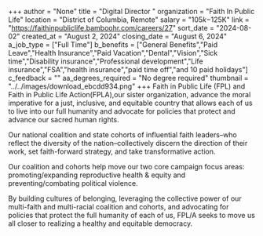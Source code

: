 +++
author = "None"
title = "Digital Director "
organization = "Faith In Public Life"
location = "District of Columbia, Remote"
salary = "$105k-$125K"
link = "https://faithinpubliclife.bamboohr.com/careers/27"
sort_date = "2024-08-02"
created_at = "August 2, 2024"
closing_date = "August 6, 2024"
a_job_type = ["Full Time"]
b_benefits = ["General Benefits","Paid Leave","Health Insurance","Paid Vacation","Dental","Vision","Sick time","Disability insurance","Professional development","Life insurance","FSA","health insurance","paid time off","and 10 paid holidays"]
c_feedback = ""
aa_degrees_required = "No degree required"
thumbnail = "../../images/download_ebcdd934.png"
+++
Faith in Public Life (FPL) and Faith in Public Life Action(FPLA),our sister organization, advance the moral imperative for a just, inclusive, and equitable country that allows each of us to live into our full humanity and advocate for policies that protect and advance our sacred human rights.

Our national coalition and state cohorts of influential faith leaders–who reflect the diversity of the nation–collectively discern the direction of their work, set faith-forward strategy, and take transformative action.

Our coalition and cohorts help move our two core campaign focus areas: promoting/expanding reproductive health & equity and preventing/combating political violence.

By building cultures of belonging, leveraging the collective power of our multi-faith and multi-racial coalition and cohorts, and advocating for policies that protect the full humanity of each of us, FPL/A seeks to move us all closer to realizing a healthy and equitable democracy.
